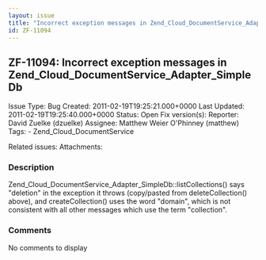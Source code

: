 ```yaml
---
layout: issue
title: "Incorrect exception messages in Zend_Cloud_DocumentService_Adapter_SimpleDb"
id: ZF-11094
---
```


ZF-11094: Incorrect exception messages in Zend\_Cloud\_DocumentService\_Adapter\_SimpleDb
-----------------------------------------------------------------------------------------

 Issue Type: Bug Created: 2011-02-19T19:25:21.000+0000 Last Updated: 2011-02-19T19:25:40.000+0000 Status: Open Fix version(s): 
 Reporter:  David Zuelke (dzuelke)  Assignee:  Matthew Weier O'Phinney (matthew)  Tags: - Zend\_Cloud\_DocumentService
 
 Related issues: 
 Attachments: 
### Description

Zend\_Cloud\_DocumentService\_Adapter\_SimpleDb::listCollections() says "deletion" in the exception it throws (copy/pasted from deleteCollection() above), and createCollection() uses the word "domain", which is not consistent with all other messages which use the term "collection".

 

 

### Comments

No comments to display